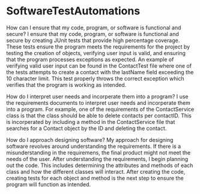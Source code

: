 # SoftwareTestAutomations
How can I ensure that my code, program, or software is functional and secure?
I ensure that my code, program, or software is functional and secure by creating JUnit tests that provide high percentage coverage. These tests ensure the program meets the requirements for the project by testing the creation of objects, verifying user input is valid, and ensuring that the program processes exceptions as expected. An example of verifying valid user input can be found in the ContactTest file where one of the tests attempts to create a contact with the lastName field exceeding the 10 character limit. This test properly throws the correct exception which verifies that the program is working as intended.

How do I interpret user needs and incorperate them into a program?
I use the requirements documents to interpret user needs and incorperate them into a program. For example, one of the requirements of the ContactService class is that the class should be able to delete contacts per contactID. This is incorperated by including a method in the ContactService file that searches for a Contact object by the ID and deleting the contact.

How do I approach designing software?
My approach for designing software revolves around understanding the requirements. If there is a misunderstanding in the requiremens, the final product might not meet the needs of the user. After understanding the requirements, I begin planning out the code. This includes determining the attributes and methods of each class and how the different classes will interact. After creating the code, creating tests for each object and method is the next step to ensure the program will function as intended.
